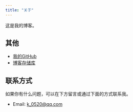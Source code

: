 ```yaml
---
title: "关于"
---
```


这是我的博客。

## 其他

+ [我的GitHub](https://github.com/ckvv)
+ [博客存储库](https://github.com/ckvv/ckvv.github.io)

## 联系方式

如果你有什么问题，可以在下方留言或通过下面的方式联系我。

+ Email: [k_0520@qq.com](mailto:k_0520@qq.com)
